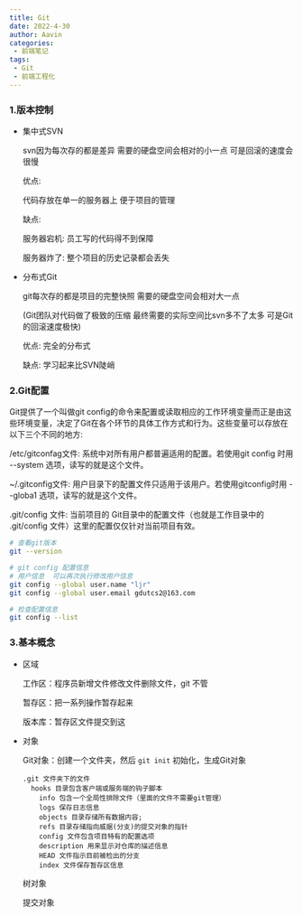 ```yaml
---
title: Git
date: 2022-4-30
author: Aavin
categories: 
 - 前端笔记
tags: 
 - Git
 - 前端工程化
---
```

### 1.版本控制

- 集中式SVN

  svn因为每次存的都是差异 需要的硬盘空间会相对的小一点  可是回滚的速度会很慢

  优点:

  代码存放在单一的服务器上 便于项目的管理

  缺点:

  服务器宕机: 员工写的代码得不到保障

  服务器炸了: 整个项目的历史记录都会丢失
- 分布式Git

  git每次存的都是项目的完整快照 需要的硬盘空间会相对大一点

  (Git团队对代码做了极致的压缩 最终需要的实际空间比svn多不了太多 可是Git的回滚速度极快)

  优点: 完全的分布式

  缺点: 学习起来比SVN陡峭

### 2.Git配置

Git提供了一个叫做git config的命令来配置或读取相应的工作环境变量而正是由这些环境变量，决定了Git在各个环节的具体工作方式和行为。这些变量可以存放在以下三个不同的地方:

/etc/gitconfag文件: 系统中对所有用户都普遍适用的配置。若使用git
config 时用 --system 选项，读写的就是这个文件。

~/.gitconfig文件: 用户目录下的配置文件只适用于该用户。若使用gitconfig时用 --globa1 选项，读写的就是这个文件。

.git/config 文件: 当前项目的 Git目录中的配置文件（也就是工作目录中的 .git/config 文件）这里的配置仅仅针对当前项目有效。

```bash
# 查看git版本
git --version

# git config 配置信息
# 用户信息  可以再次执行修改用户信息
git config --global user.name "ljr"
git config --global user.email gdutcs2@163.com

# 检查配置信息
git config --list
```

### 3.基本概念

- 区域

  工作区：程序员新增文件修改文件删除文件，git 不管

  暂存区：把一系列操作暂存起来

  版本库：暂存区文件提交到这
- 对象

  Git对象：创建一个文件夹，然后 `git init` 初始化，生成Git对象

  ```
  .git 文件夹下的文件
  	hooks 目录包含客户端或服务端的钩子脚本
      info 包含一个全局性排除文件（里面的文件不需要git管理）
      logs 保存日志信息
      objects 目录存储所有数据内容;
      refs 目录存储指向威据(分支)的提交对象的指针
      config 文件包含项目特有的配置选项
      description 用来显示对仓库的描述信息
      HEAD 文件指示目前被检出的分支
      index 文件保存暂存区信息
  ```
  树对象

  提交对象
